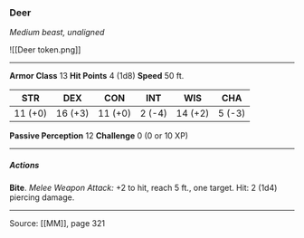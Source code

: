### Deer
_Medium beast, unaligned_

![[Deer token.png]]


---

**Armor Class** 13
**Hit Points** 4 (1d8)
**Speed** 50 ft.

| STR     | DEX     | CON     | INT     | WIS     | CHA     |
|---------|---------|---------|---------|---------|---------|
| 11 (+0) | 16 (+3) | 11 (+0) | 2 (-4) | 14 (+2) | 5 (-3) |

**Passive Perception** 12
**Challenge** 0 (0 or 10 XP)

---

##### Actions
**Bite**. _Melee Weapon Attack:_ +2 to hit, reach 5 ft., one target. Hit: 2 (1d4) piercing damage.


---

Source: [[MM]], page 321